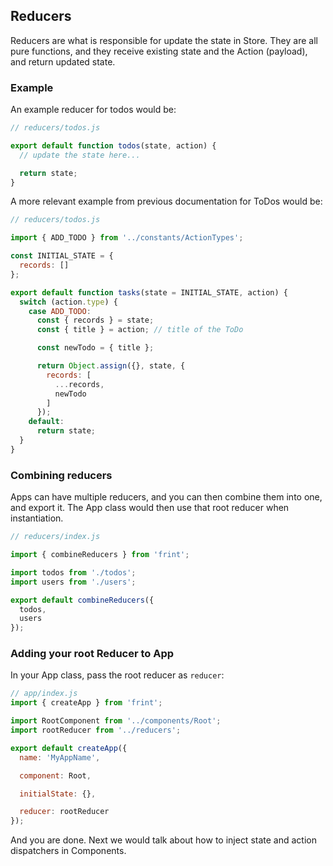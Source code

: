 ## Reducers

Reducers are what is responsible for update the state in Store. They are all pure functions, and they receive existing state and the Action (payload), and return updated state.

### Example

An example reducer for todos would be:

```js
// reducers/todos.js

export default function todos(state, action) {
  // update the state here...

  return state;
}
```

A more relevant example from previous documentation for ToDos would be:

```js
// reducers/todos.js

import { ADD_TODO } from '../constants/ActionTypes';

const INITIAL_STATE = {
  records: []
};

export default function tasks(state = INITIAL_STATE, action) {
  switch (action.type) {
    case ADD_TODO:
      const { records } = state;
      const { title } = action; // title of the ToDo

      const newTodo = { title };

      return Object.assign({}, state, {
        records: [
          ...records,
          newTodo
        ]
      });
    default:
      return state;
  }
}
```

### Combining reducers

Apps can have multiple reducers, and you can then combine them into one, and export it. The App class would then use that root reducer when instantiation.

```js
// reducers/index.js

import { combineReducers } from 'frint';

import todos from './todos';
import users from './users';

export default combineReducers({
  todos,
  users
});
```

### Adding your root Reducer to App

In your App class, pass the root reducer as `reducer`:

```js
// app/index.js
import { createApp } from 'frint';

import RootComponent from '../components/Root';
import rootReducer from '../reducers';

export default createApp({
  name: 'MyAppName',

  component: Root,

  initialState: {},

  reducer: rootReducer
});
```

And you are done. Next we would talk about how to inject state and action dispatchers in Components.
